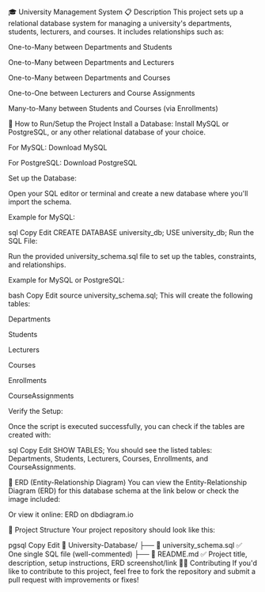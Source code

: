 🎓 University Management System
📋 Description
This project sets up a relational database system for managing a university's departments, students, lecturers, and courses. It includes relationships such as:

One-to-Many between Departments and Students

One-to-Many between Departments and Lecturers

One-to-Many between Departments and Courses

One-to-One between Lecturers and Course Assignments

Many-to-Many between Students and Courses (via Enrollments)

🚀 How to Run/Setup the Project
Install a Database: Install MySQL or PostgreSQL, or any other relational database of your choice.

For MySQL: Download MySQL

For PostgreSQL: Download PostgreSQL

Set up the Database:

Open your SQL editor or terminal and create a new database where you'll import the schema.

Example for MySQL:

sql
Copy
Edit
CREATE DATABASE university_db;
USE university_db;
Run the SQL File:

Run the provided university_schema.sql file to set up the tables, constraints, and relationships.

Example for MySQL or PostgreSQL:

bash
Copy
Edit
source university_schema.sql;
This will create the following tables:

Departments

Students

Lecturers

Courses

Enrollments

CourseAssignments

Verify the Setup:

Once the script is executed successfully, you can check if the tables are created with:

sql
Copy
Edit
SHOW TABLES;
You should see the listed tables: Departments, Students, Lecturers, Courses, Enrollments, and CourseAssignments.

🔗 ERD (Entity-Relationship Diagram)
You can view the Entity-Relationship Diagram (ERD) for this database schema at the link below or check the image included:

Or view it online: ERD on dbdiagram.io

📂 Project Structure
Your project repository should look like this:

pgsql
Copy
Edit
📁 University-Database/
├── 📄 university_schema.sql ✅ One single SQL file (well-commented)
├── 📄 README.md ✅ Project title, description, setup instructions, ERD screenshot/link
🧑‍💻 Contributing
If you'd like to contribute to this project, feel free to fork the repository and submit a pull request with improvements or fixes!
